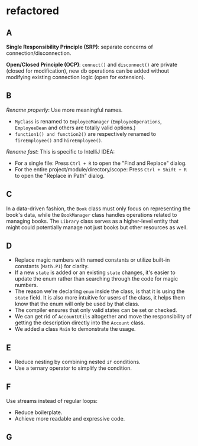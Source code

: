 # refactored

## A
**Single Responsibility Principle (SRP)**: separate concerns of connection/disconnection.

**Open/Closed Principle (OCP)**: `connect()` and `disconnect()` are private (closed for modification), new db operations can be added without modifying existing connection logic (open for extension).

## B

*Rename properly*: Use more meaningful names.
- ``MyClass`` is renamed to `EmployeeManager` (`EmployeeOperations`, `EmployeeBean` and others are totally valid options.)
- ``function1() and function2()`` are respectively renamed to ``fireEmployee()`` and ``hireEmployee()``.

*Rename fast*:
This is specific to IntelliJ IDEA:
- For a single file: Press `Ctrl + R` to open the "Find and Replace" dialog.
- For the entire project/module/directory/scope: Press ``Ctrl + Shift + R`` to open the "Replace in Path" dialog.

## C

In a data-driven fashion, the ``Book`` class must only focus on representing the book's data, while the ``BookManager`` class handles operations related to managing books.
The ``Library`` class serves as a higher-level entity that might could potentially manage not just books but other resources as well.

## D

- Replace magic numbers with named constants or utilize built-in constants (``Math.PI``) for clarity.
- If a new ``state`` is added or an existing ``state`` changes, it's easier to update the enum rather than searching through the code for magic numbers.
- The reason we're declaring ``enum`` inside the class, is that it is using the `state` field. It is also more intuitive for users of the class, it helps them know that the enum will only be used by that class.
- The compiler ensures that only valid states can be set or checked.
- We can get rid of ``AccountUtils`` altogether and move the responsibility of getting the description directly into the ``Account`` class.
- We added a class ``Main`` to demonstrate the usage.

## E
- Reduce nesting by combining nested ``if`` conditions.
- Use a ternary operator to simplify the condition.

## F
Use streams instead of regular loops:
- Reduce boilerplate.
- Achieve more readable and expressive code.

## G
